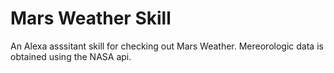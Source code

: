 # Mars Weather Skill
An Alexa asssitant skill for checking out Mars Weather.
Mereorologic data is obtained using the NASA api.
